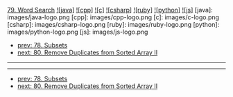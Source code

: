 [79. Word Search](https://leetcode.com/problems/word-search/)
[![java]](https://github.com/leetcode-study-group/leetcode-java-solutions/blob/master/079-word-search.md)
[![cpp]](https://github.com/leetcode-study-group/leetcode-cpp-solutions/blob/master/079-word-search.md)
[![c]](https://github.com/leetcode-study-group/leetcode-c-solutions/blob/master/079-word-search.md)
[![csharp]](https://github.com/leetcode-study-group/leetcode-csharp-solutions/blob/master/079-word-search.md)
[![ruby]](https://github.com/leetcode-study-group/leetcode-ruby-solutions/blob/master/079-word-search.md)
[![python]](https://github.com/leetcode-study-group/leetcode-python-solutions/blob/master/079-word-search.md)
[![js]](https://github.com/leetcode-study-group/leetcode-js-solutions/blob/master/079-word-search.md)
[java]: images/java-logo.png
[cpp]: images/cpp-logo.png
[c]: images/c-logo.png
[csharp]: images/csharp-logo.png
[ruby]: images/ruby-logo.png
[python]: images/python-logo.png
[js]: images/js-logo.png

- [prev: 78. Subsets](078-subsets.md)
- [next: 80. Remove Duplicates from Sorted Array II](080-remove-duplicates-from-sorted-array-ii.md)

---


---

- [prev: 78. Subsets](078-subsets.md)
- [next: 80. Remove Duplicates from Sorted Array II](080-remove-duplicates-from-sorted-array-ii.md)
